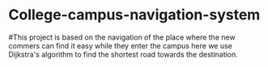 # College-campus-navigation-system
#This project is based on the navigation of the place where the new commers can find it easy while they enter the campus
here we use Dijkstra's algorithm to find the shortest road towards the destination.
